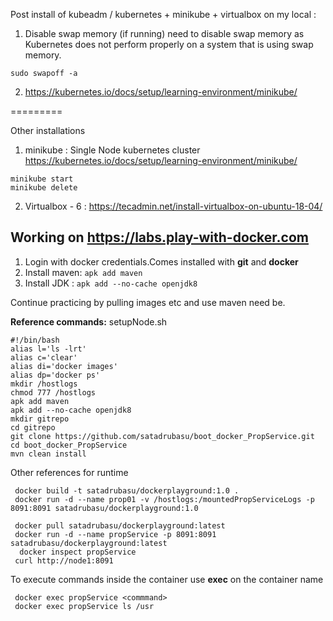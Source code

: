 Post install of kubeadm / kubernetes + minikube + virtualbox on my local :

1. Disable swap memory (if running)
 need to disable swap memory as Kubernetes does not perform properly on a system that is using swap memory.
 
 ``sudo swapoff -a``

2. https://kubernetes.io/docs/setup/learning-environment/minikube/
  
 
=========

Other installations 
1. minikube : Single Node kubernetes cluster
  https://kubernetes.io/docs/setup/learning-environment/minikube/
  ```
  minikube start
  minikube delete
  ```

2. Virtualbox - 6 : https://tecadmin.net/install-virtualbox-on-ubuntu-18-04/


## Working on https://labs.play-with-docker.com
  
  1. Login with docker credentials.Comes installed with __git__ and __docker__
  2. Install maven:
       ``apk add maven``
  3. Install JDK :
       ``apk add --no-cache openjdk8``
  
  Continue practicing by pulling images etc and use maven need be.
  
  **Reference commands:**
  setupNode.sh
```
#!/bin/bash
alias l='ls -lrt'
alias c='clear'
alias di='docker images'
alias dp='docker ps'
mkdir /hostlogs
chmod 777 /hostlogs
apk add maven
apk add --no-cache openjdk8
mkdir gitrepo
cd gitrepo
git clone https://github.com/satadrubasu/boot_docker_PropService.git
cd boot_docker_PropService
mvn clean install
```
  
Other references for runtime
```
 docker build -t satadrubasu/dockerplayground:1.0 .
 docker run -d --name prop01 -v /hostlogs:/mountedPropServiceLogs -p 8091:8091 satadrubasu/dockerplayground:1.0
 
 docker pull satadrubasu/dockerplayground:latest
 docker run -d --name propService -p 8091:8091 satadrubasu/dockerplayground:latest
  docker inspect propService
 curl http://node1:8091
```
To execute commands inside the container use __exec__ on the container name
```
 docker exec propService <commmand>
 docker exec propService ls /usr
```



  
   
  
  
  

